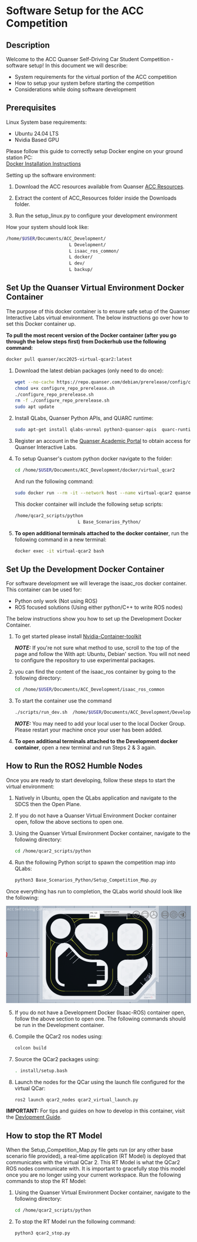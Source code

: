 # Software Setup for the ACC Competition

## Description

Welcome to the ACC Quanser Self-Driving Car Student Competition - software setup!
In this document we will describe:

- System requirements for the virtual portion of the ACC competition
- How to setup your system before starting the competition
- Considerations while doing software development

## Prerequisites

Linux System base requirements:

- Ubuntu 24.04 LTS
- Nvidia Based GPU

Please follow this guide to correctly setup Docker engine on your ground station PC: \
[Docker Installation Instructions](https://docs.docker.com/engine/install/ubuntu/)

Setting up the software environment:

1. Download the ACC resources available from Quanser [ACC Resources](https://quanserinc.box.com/s/g2690n3jwbhquwr8uqdz0b45m5wx945z).

2. Extract the content of ACC_Resources folder inside the Downloads folder.

3. Run the setup_linux.py to configure your development environment

How your system should look like:

``` bash
/home/$USER/Documents/ACC_Development/ 
                        L Development/
                        L isaac_ros_common/
                        L docker/
                        L dev/
                        L backup/
```

## Set Up the Quanser Virtual Environment Docker Container

The purpose of this docker container is to ensure safe setup of the Quanser Interactive Labs virtual environment. The below instructions go over how to set this Docker container up.

**To pull the most recent version of the Docker container (after you go through the below steps first) from Dockerhub use the following command:**

```bash
docker pull quanser/acc2025-virtual-qcar2:latest
```

1. Download the latest debian packages (only need to do once):

    ``` bash
    wget --no-cache https://repo.quanser.com/debian/prerelease/config/configure_repo_prerelease.sh 
    chmod u+x configure_repo_prerelease.sh
    ./configure_repo_prerelease.sh 
    rm -f ./configure_repo_prerelease.sh 
    sudo apt update 
    ```

2. Install QLabs, Quanser Python APIs, and QUARC runtime:

    ```bash
    sudo apt-get install qlabs-unreal python3-quanser-apis  quarc-runtime
    ```

3. Register an account in the [Quanser Academic Portal](https://portal.quanser.com/Accounts/Register) to obtain access for Quanser Interactive Labs.

4. To setup Quanser's custom python docker navigate to the folder:

    ```bash
    cd /home/$USER/Documents/ACC_Development/docker/virtual_qcar2
    ```

    And run the following command:

    ```bash
    sudo docker run --rm -it --network host --name virtual-qcar2 quanser/acc2025-virtual-qcar2 bash
    ```

    This docker container will include the following setup scripts:

    ```bash
    /home/qcar2_scripts/python 
                            L Base_Scenarios_Python/
    ```

5. **To open additional terminals attached to the docker container**, run the following command in a new terminal:

    ```bash
    docker exec -it virtual-qcar2 bash
    ```

## Set Up the Development Docker Container

For software development we will leverage the isaac_ros docker container. This container can be used for:

- Python only work (Not using ROS)
- ROS focused solutions (Using either python/C++ to write ROS nodes)

The below instructions show you how to set up the Development Docker Container.

1. To get started please install [Nvidia-Container-toolkit](https://docs.nvidia.com/datacenter/cloud-native/container-toolkit/latest/install-guide.html#configuring-docker)

    **_NOTE:_**  If you're not sure what method to use, scroll to the top of the page and follow the With apt: Ubuntu, Debian' section. You will not need to configure the repository to use experimental packages.

2. you can find the content of the isaac_ros container by going to the following directory:

    ```bash
    cd /home/$USER/Documents/ACC_Development/isaac_ros_common
    ```

3. To start the container use the command

    ```bash
    ./scripts/run_dev.sh  /home/$USER/Documents/ACC_Development/Development
    ```

    **_NOTE:_**  You may need to add your local user to the local Docker Group. Please restart your machine once your user has been added.

4. **To open additional terminals attached to the Development docker container**, open a new terminal and run Steps 2 & 3 again.

## How to Run the ROS2 Humble Nodes

Once you are ready to start developing, follow these steps to start the virtual environment:

1. Natively in Ubuntu, open the QLabs application and navigate to the SDCS then the Open Plane.

2. If you do not have a Quanser Virtual Environment Docker container open, follow the above sections to open one.

3. Using the Quanser Virtual Environment Docker container, navigate to the following directory:

    ```bash
    cd /home/qcar2_scripts/python
    ```

4. Run the following Python script to spawn the competition map into QLabs:

    ```bash
    python3 Base_Scenarios_Python/Setup_Competition_Map.py
    ```

Once everything has run to completion, the QLabs world should look like the following:

![QLabs after running Setup_Competition_Map.py](https://github.com/quanser/ACC-Competition-2025/blob/main/Software_Guides/Pictures/HowToStart.png)

5. If you do not have a Development Docker (Isaac-ROS) container open, follow the above section to open one. The following commands should be run in the Development container.

6. Compile the QCar2 ros nodes using:

    ```bash
    colcon build
    ```

6. Source the QCar2 packages using:

    ```bash
    . install/setup.bash
    ```

7. Launch the nodes for the QCar using the launch file configured for the virtual QCar:

    ```bash
    ros2 launch qcar2_nodes qcar2_virtual_launch.py
    ```

**IMPORTANT:** For tips and guides on how to develop in this container, visit the [Devlopment Guide](https://github.com/quanser/ACC-Competition-2025/blob/main/Software_Guides/Development%20Guide.md).

## How to stop the RT Model

When the Setup_Competition_Map.py file gets run (or any other base scenario file provided), a real-time application (RT Model) is deployed that communicates with the virtual QCar 2. This RT Model is what the QCar2 ROS nodes communicate with. It is important to gracefully stop this model once you are no longer using your current workspace. Run the following commands to stop the RT Model:

1. Using the Quanser Virtual Environment Docker container, navigate to the following directory:

    ```bash
    cd /home/qcar2_scripts/python
    ```

2. To stop the RT Model run the following command:

    ```bash
    python3 qcar2_stop.py
    ```
